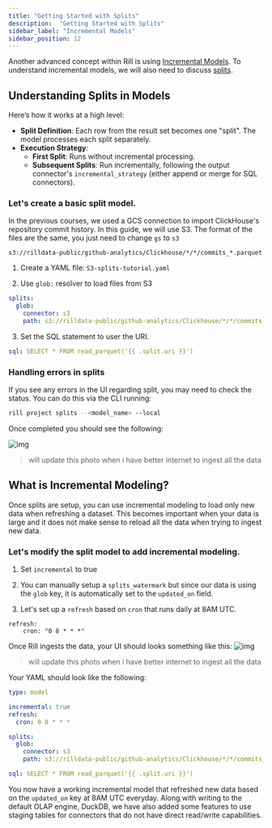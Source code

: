 ```yaml
---
title: "Getting Started with Splits"
description:  "Getting Started with Splits"
sidebar_label: "Incremental Models"
sidebar_position: 12
---
```

Another advanced concept within Rill is using [Incremental Models](https://docs.rilldata.com/build/advancedmodels/incremental). To understand incremental models, we will also need to discuss [splits](https://docs.rilldata.com/build/advancedmodels/splits). 


## Understanding Splits in Models

Here’s how it works at a high level:

- **Split Definition**: Each row from the result set becomes one "split". The model processes each split separately.
- **Execution Strategy**:
  - **First Split**: Runs without incremental processing.
  - **Subsequent Splits**: Run incrementally, following the output connector's `incremental_strategy` (either append or merge for SQL connectors).

### Let's create a basic split model.
In the previous courses, we used a GCS connection to import ClickHouse's repository commit history. In this guide, we will use S3. The format of the files are the same, you just need to change `gs` to `s3`


```
s3://rilldata-public/github-analytics/Clickhouse/*/*/commits_*.parquet
```
1. Create a YAML file: `S3-splits-tutorial.yaml`

2. Use `glob:` resolver to load files from S3
```yaml
splits:
  glob:
    connector: s3
    path: s3://rilldata-public/github-analytics/Clickhouse/*/*/commits_*.parquet

```
3. Set the SQL statement to user the URI.
```yaml
sql: SELECT * FROM read_parquet('{{ .split.uri }}')
```

### Handling errors in splits
If you see any errors in the UI regarding split, you may need to check the status. You can do this via the CLI running:
```bash
rill project splits --<model_name> --local
```

Once completed you should see the following:

![img](/img/tutorials/302/splits.png)
> will update this photo when i have better internet to ingest all the data



## What is Incremental Modeling?
Once splits are setup, you can use incremental modeling to load only new data when refreshing a dataset. This becomes important when your data is large and it does not make sense to reload all the data when trying to ingest new data.

### Let's modify the split model to add incremental modeling.

1. Set `incremental` to true

2. You can manually setup a `splits_watermark` but since our data is using the `glob` key, it is automatically set to the `updated_on` field. 

3. Let's set up a `refresh` based on `cron` that runs daily at 8AM UTC.
```
refresh:
    cron: "0 8 * * *"
```

Once Rill ingests the data, your UI should looks something like this: 
![img](/img/tutorials/302/incremental.png)
> will update this photo when i have better internet to ingest all the data

Your YAML should look like the following:

```yaml
type: model 

incremental: true 
refresh:
  cron: 0 8 * * *

splits:
  glob:
    connector: s3
    path: s3://rilldata-public/github-analytics/Clickhouse/*/*/commits_*.parquet

sql: SELECT * FROM read_parquet('{{ .split.uri }}')

```

You now have a working incremental model that refreshed new data based on the `updated_on` key at 8AM UTC everyday. Along with writing to the default OLAP engine, DuckDB, we have also added some features to use staging tables for connectors that do not have direct read/write capabilities.